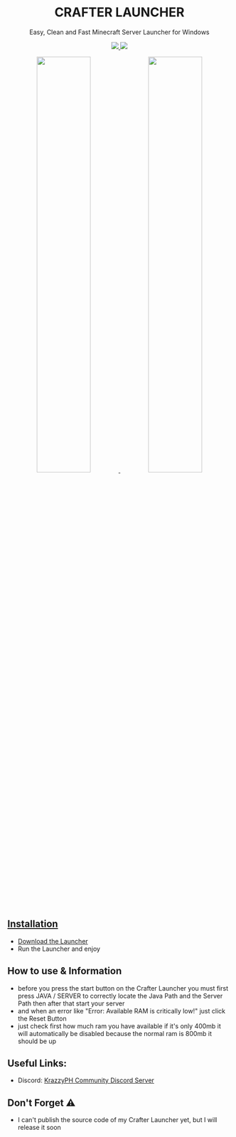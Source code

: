 <h1 align="center">
  CRAFTER LAUNCHER
</h1>
<p align="center">  
 Easy, Clean and Fast Minecraft Server Launcher for Windows
</p>
<p align="center">
  <a href="https://discord.gg/E5sHNCQGPe">
    <img src="https://img.shields.io/discord/1173195579736723496?color=brightgreen&logo=discord">
  </a>
  <a href="https://github.com/MavYT29/Crafter-Launcher/releases">
    <img src="https://img.shields.io/github/v/release/MavYT29/Crafter-Launcher?color=brightgreen&include_prereleases">
</p>
  
<p align="center">
  <img src="https://github.com/MavYT29/Crafter-Launcher/assets/84601328/7e7c51a6-357d-49f4-b027-e9b1f04d37f6" width="49%" />
  <img src="https://github.com/MavYT29/Crafter-Launcher/assets/84601328/4f60e3ee-2fa3-4c8d-946c-624927f71db1" width="49%" /> 

</p>
  


## Installation
- Download the [Launcher](https://objects.githubusercontent.com/github-production-release-asset-2e65be/773415886/4cdd3816-4997-4376-8c6a-c4682c02d586?X-Amz-Algorithm=AWS4-HMAC-SHA256&X-Amz-Credential=AKIAVCODYLSA53PQK4ZA%2F20240317%2Fus-east-1%2Fs3%2Faws4_request&X-Amz-Date=20240317T163209Z&X-Amz-Expires=300&X-Amz-Signature=30b90d6a8f1724717ca8d017d3d2d14dc0be3250a59ac193ec9272f45d9faec7&X-Amz-SignedHeaders=host&actor_id=84601328&key_id=0&repo_id=773415886&response-content-disposition=attachment%3B%20filename%3DCRAFTER.LAUNCHER.zip&response-content-type=application%2Foctet-stream) 
- Run the Launcher and enjoy

## How to use & Information
- before you press the start button on the Crafter Launcher you must first press JAVA / SERVER to correctly locate the Java Path and the Server Path then after that start your server
- and when an error like "Error: Available RAM is critically low!" just click the Reset Button
- just check first how much ram you have available if it's only 400mb it will automatically be disabled because the normal ram is 800mb it should be up

## Useful Links:
- Discord: [KrazzyPH Community Discord Server](https://discord.gg/E5sHNCQGPe)

## Don't Forget ⚠︎
- I can't publish the source code of my Crafter Launcher yet, but I will release it soon

